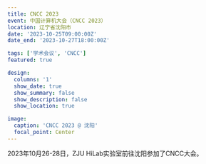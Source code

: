 ```yaml
---
title: CNCC 2023
event: 中国计算机大会（CNCC 2023）
location: 辽宁省沈阳市
date: '2023-10-25T09:00:00Z'
date_end: '2023-10-27T18:00:00Z'

tags: ['学术会议', 'CNCC']
featured: true

design:
  columns: '1'
  show_date: true
  show_summary: false
  show_description: false
  show_location: true

image:
  caption: 'CNCC 2023 @ 沈阳'
  focal_point: Center
---
```


2023年10月26-28日，ZJU HiLab实验室前往沈阳参加了CNCC大会。


